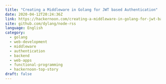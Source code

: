 ```yaml
---
title: "Creating a Middleware in Golang for JWT based Authentication"
date: 2020-04-12T20:24:36Z
link: https://hackernoon.com/creating-a-middleware-in-golang-for-jwt-based-authentication-cx3f32z8?source=rss&utm_medium=RSS&utm_source=news.12bit.vn
site: github.com/dylang/node-rss
language: English
category:
  - golang
  - web-development
  - middleware
  - authentication
  - backend
  - web-apps
  - functional-programming
  - hackernoon-top-story
draft: false
---
```


